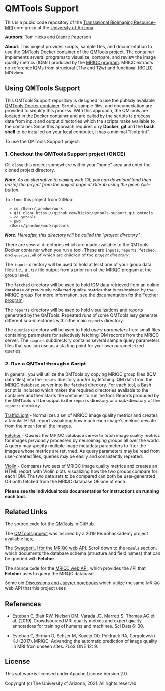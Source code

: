 ﻿# QMTools Support

This is a public code repository of the [Translational BioImaging Resource–MRI](https://research.arizona.edu/facilities/core-facilities/translational-bioimaging-resource-mri) core group at the [University of Arizona](https://www.arizona.edu/).

**Authors**: [Tom Hicks](https://github.com/hickst) and [Dianne Patterson](https://github.com/dkp)

**About**: This project provides scripts, sample files, and documentation to use the [QMTools Docker container](https://hub.docker.com/repository/docker/hickst/qmtools) of the [QMTools project](https://github.com/hickst/qmtools). The container implements several programs to visualize, compare, and review the image quality metrics (IQMs) produced by the [MRIQC program](https://github.com/poldracklab/mriqc). MRIQC extracts no-reference IQMs from structural (T1w and T2w) and functional (BOLD) MRI data.

## Using QMTools Support

This QMTools Support repository is designed to use the publicly available [QMTools Docker container](https://hub.docker.com/repository/docker/hickst/qmtools). Scripts, sample files, and documentation are provided to simplify this process. With this approach, the QMTools are located in the Docker container and are called by the scripts to process data from input and output directories which the scripts make available to the container. Since this approach requires only **Docker**, **git** and the **bash shell** to be installed on your local computer, it has a minimal "footprint".

To use the QMTools Support project:

### 1. Checkout the QMTools Support project (ONCE)

Git `clone` this project somewhere within your "home" area and enter the cloned project directory.

***Note**: As an alternative to cloning with Git, you can download (and then unzip) the project from the project page at GitHub using the green `Code` button.*

To `clone` this project from GitHub:
```
  > cd /Users/janedoe/work
  > git clone https://github.com/hickst/qmtools-support.git qmtools
  > cd qmtools
  > pwd
  /Users/janedoe/work/qmtools
```

***Note**: Hereafter, this directory will be called the "project directory".*

There are several directories which are made available to the QMTools Docker container when you run a tool. These are `inputs`, `reports`, `fetched`, and `queries`, all of which are children of the _project directory_.

The `inputs` directory will be used to hold at least one of your group data files: i.e., a `.tsv` file output from a prior run of the MRIQC program at the group level.

The `fetched` directory will be used to hold IQM data retrieved from an online database of previously collected quality metrics that is maintained by the MRIQC group. For more information, see the documentation for the [Fetcher program](https://github.com/hickst/qmtools-support/blob/main/docs/Fetcher.md).

The `reports` directory will be used to hold visualizations and reports generated by the QMTools. Repeated runs of some QMTools may generate different sub-directories within the main `reports` directory.

The `queries` directory will be used to hold _query parameters_ files: small files containing parameters for selectively fetching IQM records from the MRIQC server. The `samples` subdirectory contains several sample query parameters files that you can use as a starting point for your own parameterized queries. 

### 2. Run a QMTool through a Script

In general, you will utilize the QMTools by copying MRIQC group files (IQM data files) into the `inputs` directory and/or by fetching IQM data from the MRIQC database server into the `fetched` directory. For each tool, a Bash script is included which makes the required directories available to the container and then starts the container to run the tool. Reports produced by the QMTools will be output to the `reports` directory or a sub-directory of the `reports` directory.

[TrafficLight](https://github.com/hickst/qmtools-support/blob/main/docs/TrafficLight.md) - Normalizes a set of MRIQC image quality metrics and creates a tabular HTML report visualizing how much each image's metrics deviate from the mean for all the images.

[Fetcher](https://github.com/hickst/qmtools-support/blob/main/docs/Fetcher.md) - Queries the MRIQC database server to fetch image quality metrics for images previously processed by neuroimaging groups all over the world. A query may specify multiple image metadata parameters to filter the images whose metrics are returned. As query parameters may be read from user-created files, queries may be easily and consistently repeated.

[Violin](https://github.com/hickst/qmtools-support/blob/main/docs/Violin.md) - Compares two sets of MRIQC image quality metrics and creates an HTML report, with Violin plots, visualizing how the two groups compare for each IQM. The two data sets to be compared can both be user-generated OR both fetched from the MRIQC database OR one of each.

**Please see the individual tools documentation for instructions on running each tool.**
## Related Links

The source code for the [QMTools](https://github.com/hickst/qmtools) in GitHub.

The [QMTools project](https://github.com/hickst/qmtools) was inspired by a 2019 Neurohackademy project available [here](https://github.com/elizabethbeard/mriqception).

The [Swagger UI for the MRIQC web API](https://mriqc.nimh.nih.gov). Scroll down to the `Models` section, which documents the database schema (structure and field names) that can be queried with **Fetcher**.

The source code for the [MRIQC web API](https://github.com/nipreps/mriqcwebapi), which provides the API that **Fetcher** uses to query the MRIQC database.

Some old [Discussions and Jupyter notebooks](https://www.kaggle.com/chrisfilo/mriqc/code) which utilize the same MRIQC web API that this project uses.

## References

- Esteban O, Blair RW, Nielson DM, Varada JC, Marrett S, Thomas AG et al. (2019). Crowdsourced MRI quality metrics and expert quality annotations for training of humans and machines. Sci Data 6: 30.

- Esteban O, Birman D, Schaer M, Koyejo OO, Poldrack RA, Gorgolewski KJ (2017). MRIQC: Advancing the automatic prediction of image quality in MRI from unseen sites. PLoS ONE 12: 9.

## License

This software is licensed under Apache License Version 2.0.

Copyright (c) The University of Arizona, 2021. All rights reserved.
